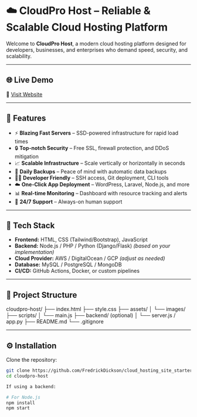 # ☁️ CloudPro Host – Reliable & Scalable Cloud Hosting Platform

Welcome to **CloudPro Host**, a modern cloud hosting platform designed for developers, businesses, and enterprises who demand speed, security, and scalability.

---

## 🌐 Live Demo

🔗 [Visit Website](https://your-cloud-hosting-site.com)

---

## 🚀 Features

- ⚡ **Blazing Fast Servers** – SSD-powered infrastructure for rapid load times
- 🔒 **Top-notch Security** – Free SSL, firewall protection, and DDoS mitigation
- 📈 **Scalable Infrastructure** – Scale vertically or horizontally in seconds
- 💾 **Daily Backups** – Peace of mind with automatic data backups
- 👨‍💻 **Developer Friendly** – SSH access, Git deployment, CLI tools
- ☁️ **One-Click App Deployment** – WordPress, Laravel, Node.js, and more
- 📊 **Real-time Monitoring** – Dashboard with resource tracking and alerts
- 🤝 **24/7 Support** – Always-on human support

---

## 🧱 Tech Stack

- **Frontend:** HTML, CSS (Tailwind/Bootstrap), JavaScript
- **Backend:** Node.js / PHP / Python (Django/Flask) *(based on your implementation)*
- **Cloud Provider:** AWS / DigitalOcean / GCP *(adjust as needed)*
- **Database:** MySQL / PostgreSQL / MongoDB
- **CI/CD:** GitHub Actions, Docker, or custom pipelines

---

## 📁 Project Structure

cloudpro-host/
├── index.html
├── style.css
├── assets/
│ └── images/
├── scripts/
│ └── main.js
├── backend/ (optional)
│ └── server.js / app.py
├── README.md
└── .gitignore


---

## ⚙️ Installation

Clone the repository:

```bash
git clone https://github.com/FredrickDickson/cloud_hosting_site_starter
cd cloudpro-host

If using a backend:

# For Node.js
npm install
npm start
